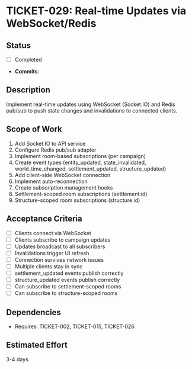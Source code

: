 # TICKET-029: Real-time Updates via WebSocket/Redis

## Status
- [ ] Completed
- **Commits**:

## Description
Implement real-time updates using WebSocket (Socket.IO) and Redis pub/sub to push state changes and invalidations to connected clients.

## Scope of Work
1. Add Socket.IO to API service
2. Configure Redis pub/sub adapter
3. Implement room-based subscriptions (per campaign)
4. Create event types (entity_updated, state_invalidated, world_time_changed, settlement_updated, structure_updated)
5. Add client-side WebSocket connection
6. Implement auto-reconnection
7. Create subscription management hooks
8. Settlement-scoped room subscriptions (settlement:id)
9. Structure-scoped room subscriptions (structure:id)

## Acceptance Criteria
- [ ] Clients connect via WebSocket
- [ ] Clients subscribe to campaign updates
- [ ] Updates broadcast to all subscribers
- [ ] Invalidations trigger UI refresh
- [ ] Connection survives network issues
- [ ] Multiple clients stay in sync
- [ ] settlement_updated events publish correctly
- [ ] structure_updated events publish correctly
- [ ] Can subscribe to settlement-scoped rooms
- [ ] Can subscribe to structure-scoped rooms

## Dependencies
- Requires: TICKET-002, TICKET-015, TICKET-026

## Estimated Effort
3-4 days
